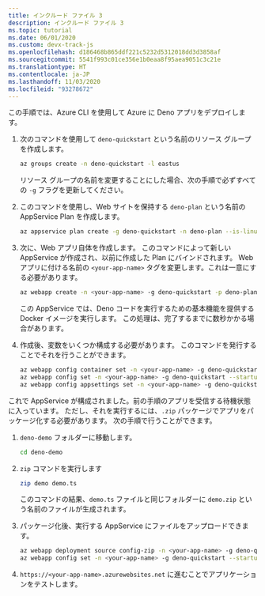 ```yaml
---
title: インクルード ファイル 3
description: インクルード ファイル 3
ms.topic: tutorial
ms.date: 06/01/2020
ms.custom: devx-track-js
ms.openlocfilehash: d186468b865ddf221c5232d5312018dd3d3858af
ms.sourcegitcommit: 5541f993c01ce356e1b0eaa8f95aea9051c3c21e
ms.translationtype: HT
ms.contentlocale: ja-JP
ms.lasthandoff: 11/03/2020
ms.locfileid: "93278672"
---
```

この手順では、Azure CLI を使用して Azure に Deno アプリをデプロイします。

1. 次のコマンドを使用して `deno-quickstart` という名前のリソース グループを作成します。

    ```bash
    az groups create -n deno-quickstart -l eastus
    ```

    リソース グループの名前を変更することにした場合、次の手順で必ずすべての `-g` フラグを更新してください。

1. このコマンドを使用し、Web サイトを保持する `deno-plan` という名前の AppService Plan を作成します。

    ```bash
    az appservice plan create -g deno-quickstart -n deno-plan --is-linux
    ```

1. 次に、Web アプリ自体を作成します。 このコマンドによって新しい AppService が作成され、以前に作成した Plan にバインドされます。 Web アプリに付ける名前の `<your-app-name>` タグを変更します。これは一意にする必要があります。

    ```bash
    az webapp create -n <your-app-name> -g deno-quickstart -p deno-plan -i anthonychu/azure-webapps-deno:1.0.2
    ```

    この AppService では、Deno コードを実行するための基本機能を提供する Docker イメージを実行します。 この処理は、完了するまでに数秒かかる場合があります。

1. 作成後、変数をいくつか構成する必要があります。 このコマンドを発行することでそれを行うことができます。

    ```bash
    az webapp config container set -n <your-app-name> -g deno-quickstart -i anthonychu/azure-webapps-deno:1.0.2 -r 'https://index.docker.io' -u '' -p  '' -t true && \
    az webapp config set -n <your-app-name> -g deno-quickstart --startup-file '' && \
    az webapp config appsettings set -n <your-app-name> -g deno-quickstart --settings WEBSITE_RUN_FROM_PACKAGE=1 WEBSITES_ENABLE_APP_SERVICE_STORAGE=true
    ```

これで AppService が構成されました。前の手順のアプリを受信する待機状態に入っています。 ただし、それを実行するには、`.zip` パッケージでアプリをパッケージ化する必要があります。 次の手順で行うことができます。

1. `deno-demo` フォルダーに移動します。

    ```bash
    cd deno-demo
    ```

1. `zip` コマンドを実行します

    ```bash
    zip demo demo.ts
    ```

    このコマンドの結果、`demo.ts` ファイルと同じフォルダーに `demo.zip` という名前のファイルが生成されます。

1. パッケージ化後、実行する AppService にファイルをアップロードできます。

    ```bash
    az webapp deployment source config-zip -n <your-app-name> -g deno-quickstart --src ./demo.zip && \
    az webapp config set -n <your-app-name> -g deno-quickstart --startup-file 'deno run --allow-net demo.ts'
    ```

1. `https://<your-app-name>.azurewebsites.net` に進むことでアプリケーションをテストします。